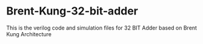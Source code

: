 # Brent-Kung-32-bit-adder
This is the verilog code and simulation files for 32 BIT Adder based on Brent Kung Architecture
